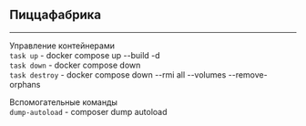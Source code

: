 ## Пиццафабрика

---
Управление контейнерами  
`task up` - docker compose up --build -d  
`task down` - docker compose down  
`task destroy` - docker compose down --rmi all --volumes --remove-orphans

Вспомогательные команды  
`dump-autoload` - composer dump autoload  
